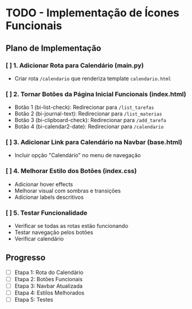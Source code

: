 # TODO - Implementação de Ícones Funcionais

## Plano de Implementação

### [ ] 1. Adicionar Rota para Calendário (main.py)
- Criar rota `/calendario` que renderiza template `calendario.html`

### [ ] 2. Tornar Botões da Página Inicial Funcionais (index.html)
- Botão 1 (bi-list-check): Redirecionar para `/list_tarefas`
- Botão 2 (bi-journal-text): Redirecionar para `/list_materias`
- Botão 3 (bi-clipboard-check): Redirecionar para `/add_tarefa`
- Botão 4 (bi-calendar2-date): Redirecionar para `/calendario`

### [ ] 3. Adicionar Link para Calendário na Navbar (base.html)
- Incluir opção "Calendário" no menu de navegação

### [ ] 4. Melhorar Estilo dos Botões (index.css)
- Adicionar hover effects
- Melhorar visual com sombras e transições
- Adicionar labels descritivos

### [ ] 5. Testar Funcionalidade
- Verificar se todas as rotas estão funcionando
- Testar navegação pelos botões
- Verificar calendário

## Progresso
- [ ] Etapa 1: Rota do Calendário
- [ ] Etapa 2: Botões Funcionais
- [ ] Etapa 3: Navbar Atualizada
- [ ] Etapa 4: Estilos Melhorados
- [ ] Etapa 5: Testes
